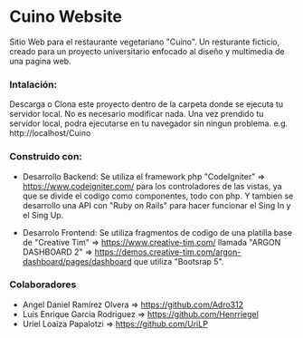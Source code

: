 # Cuino Website

Sitio Web para el restaurante vegetariano "Cuino". 
Un resturante ficticio, creado para un proyecto universitario enfocado al diseño y multimedia de una pagina web.

### Intalación:

Descarga o Clona este proyecto dentro de la carpeta donde se ejecuta tu servidor local. No es necesario modificar nada. Una vez prendido tu servidor local, podra ejecutarse en tu navegador sin ningun problema. e.g. http://localhost/Cuino

### Construido con:

* Desarrollo Backend:
Se utiliza el framework php "CodeIgniter" => https://www.codeigniter.com/ para los controladores de las vistas, ya que se divide el codigo como componentes, todo con php. Y tambien se desarrollo una API con "Ruby on Rails" para hacer funcionar el Sing In y el Sing Up.

* Desarrolo Frontend:
Se utiliza fragmentos de codigo de una platilla base de "Creative Tim" => https://www.creative-tim.com/ llamada "ARGON DASHBOARD 2" => https://demos.creative-tim.com/argon-dashboard/pages/dashboard que utiliza "Bootsrap 5".

### Colaboradores

* Angel Daniel Ramírez Olvera => https://github.com/Adro312
* Luis Enrique Garcia Rodriguez => https://github.com/Henrriegel
* Uriel Loaiza Papalotzi => https://github.com/UriLP
